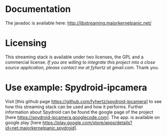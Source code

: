 # Documentation

The javadoc is available here: http://libstreaming.majorkernelpanic.net/

# Licensing

This streaming stack is available under two licenses, the GPL and a commercial license. *If you are willing to integrate this project into a close source application, please contact me at fyhertz at gmail.com*. Thank you.

# Use example: Spydroid-ipcamera

Visit [this github page https://github.com/fyhertz/spydroid-ipcamera] to see how this streaming stack can be used and how it performs.
Further information about Spydroid can be found the google page of the project [here https://spydroid-ipcamera.googlecode.com].
The app. is available on google play [here https://play.google.com/store/apps/details?id=net.majorkernelpanic.spydroid].

